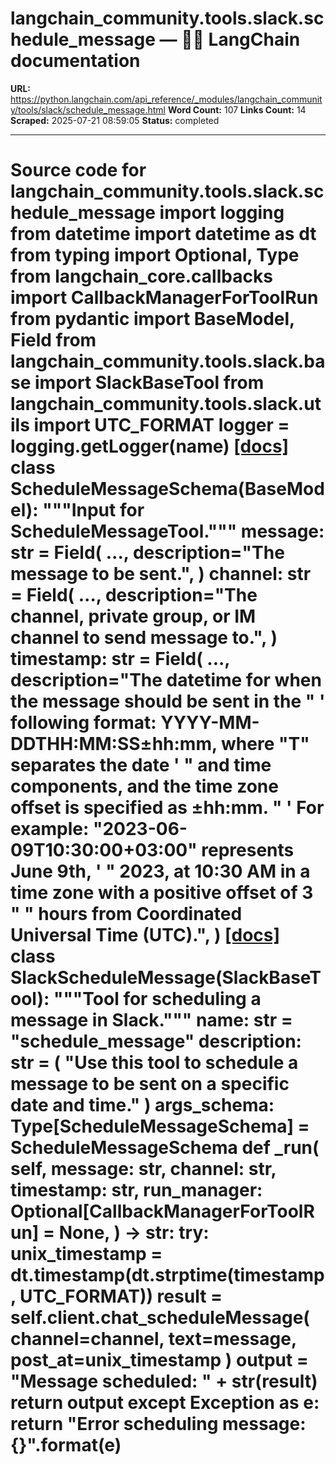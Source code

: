 # langchain_community.tools.slack.schedule_message — 🦜🔗 LangChain  documentation

**URL:** https://python.langchain.com/api_reference/_modules/langchain_community/tools/slack/schedule_message.html
**Word Count:** 107
**Links Count:** 14
**Scraped:** 2025-07-21 08:59:05
**Status:** completed

---

# Source code for langchain\_community.tools.slack.schedule\_message               import logging     from datetime import datetime as dt     from typing import Optional, Type          from langchain_core.callbacks import CallbackManagerForToolRun     from pydantic import BaseModel, Field          from langchain_community.tools.slack.base import SlackBaseTool     from langchain_community.tools.slack.utils import UTC_FORMAT          logger = logging.getLogger(__name__)                              [[docs]](https://python.langchain.com/api_reference/community/tools/langchain_community.tools.slack.schedule_message.ScheduleMessageSchema.html#langchain_community.tools.slack.schedule_message.ScheduleMessageSchema)     class ScheduleMessageSchema(BaseModel):         """Input for ScheduleMessageTool."""              message: str = Field(             ...,             description="The message to be sent.",         )         channel: str = Field(             ...,             description="The channel, private group, or IM channel to send message to.",         )         timestamp: str = Field(             ...,             description="The datetime for when the message should be sent in the "             ' following format: YYYY-MM-DDTHH:MM:SS±hh:mm, where "T" separates the date '             " and time components, and the time zone offset is specified as ±hh:mm. "             ' For example: "2023-06-09T10:30:00+03:00" represents June 9th, '             " 2023, at 10:30 AM in a time zone with a positive offset of 3 "             " hours from Coordinated Universal Time (UTC).",         )                                             [[docs]](https://python.langchain.com/api_reference/community/tools/langchain_community.tools.slack.schedule_message.SlackScheduleMessage.html#langchain_community.tools.slack.schedule_message.SlackScheduleMessage)     class SlackScheduleMessage(SlackBaseTool):         """Tool for scheduling a message in Slack."""              name: str = "schedule_message"         description: str = (             "Use this tool to schedule a message to be sent on a specific date and time."         )         args_schema: Type[ScheduleMessageSchema] = ScheduleMessageSchema              def _run(             self,             message: str,             channel: str,             timestamp: str,             run_manager: Optional[CallbackManagerForToolRun] = None,         ) -> str:             try:                 unix_timestamp = dt.timestamp(dt.strptime(timestamp, UTC_FORMAT))                 result = self.client.chat_scheduleMessage(                     channel=channel, text=message, post_at=unix_timestamp                 )                 output = "Message scheduled: " + str(result)                 return output             except Exception as e:                 return "Error scheduling message: {}".format(e)
